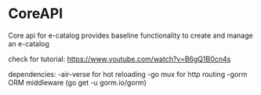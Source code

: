 # CoreAPI
Core api for e-catalog provides baseline functionality to create and manage an e-catalog

check for tutorial: https://www.youtube.com/watch?v=B6gQ1B0cn4s

dependencies:
-air-verse for hot reloading
-go mux for http routing
-gorm ORM middleware (go get -u gorm.io/gorm)


